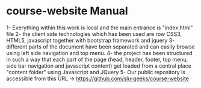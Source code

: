 # course-website Manual

 1- Everything within this work is local and the main entrance is "index.html" file
 2- the client side technologies which has been used are row CSS3, HTML5, javascript together with bootstrap framework and jquery
 3- different parts of the document have been separated and can easily browse using left side navigation and top menu.
 4- the project has been structured in such a way that each part of the page (head, header, footer, top menu, side bar navigation and javascript content)
 get loaded from a central place "content folder" using Javascript and JQuery
 5- Our public repository is accessible from this URL -> https://github.com/slu-geeks/course-website
